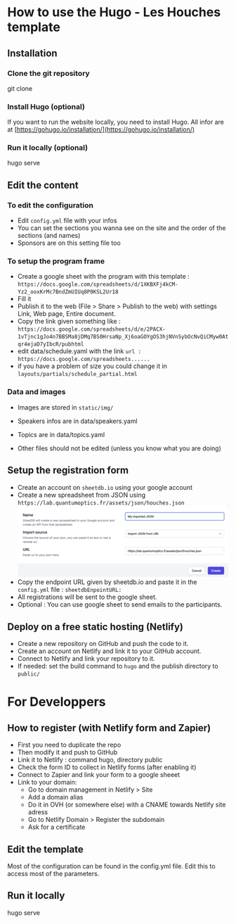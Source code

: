 # How to use the Hugo - Les Houches template

## Installation

### Clone the git repository

git clone 

### Install Hugo (optional)

If you want to run the website locally, you need to install Hugo.
All infor are at [https://gohugo.io/installation/](https://gohugo.io/installation/)

### Run it locally (optional)

hugo serve

## Edit the content

### To edit the configuration

- Edit `config.yml` file with your infos
- You can set the sections you wanna see on the site and the order of the sections (and names)
- Sponsors are on this setting file too

### To setup the program frame

- Create a google sheet with the program with this template : `https://docs.google.com/spreadsheets/d/1XKBXFj4kCM-Yz2_ooxKrMc7BndZmUIUq8P0KSL2Ur18`
- Fill it
- Publish it to the web (File > Share > Publish to the web) with settings Link, Web page, Entire document.
- Copy the link given something like : `https://docs.google.com/spreadsheets/d/e/2PACX-1vTjnc1gJo4n7BBSMa8jDMq7BS0HrsaNp_Xj6oaGOYgOS3hjNVnSybOcNvQiCMyw0Atqr4ejaD7yIbcR/pubhtml`
- edit data/schedule.yaml with the link
  `url : https://docs.google.com/spreadsheets......`
- if you have a problem of size you could change it in `layouts/partials/schedule_partial.html`



### Data and images

- Images are stored in `static/img/`

- Speakers infos are in data/speakers.yaml
- Topics are in data/topics.yaml

- Other files should not be edited (unless you know what you are doing)

## Setup the registration form

- Create an account on `sheetdb.io` using your google account
- Create a new spreadsheet from JSON using `https://lab.quantumoptics.fr/assets/json/houches.json` ![image](/themes/hugo-conference/assets/json.png)
- Copy the endpoint URL given by sheetdb.io and paste it in the `config.yml` file : `sheetdbEnpointURL:`
- All registrations will be sent to the google sheet.
- Optional : You can use google sheet to send emails to the participants.

## Deploy on a free static hosting (Netlify)

- Create a new repository on GitHub and push the code to it.
- Create an account on Netlify and link it to your GitHub account.
- Connect to Netlify and link your repository to it.
- If needed: set the build command to `hugo` and the publish directory to `public/`



# For Developpers

## How to register  (with Netlify form and Zapier)

- First you need to duplicate the repo
- Then modify it and push to GitHub
- Link it to Netlify : command hugo, directory public
- Check the form ID to collect in Netlify forms (after enabling it)
- Connect to Zapier and link your form to a google sheeet
- Link to your domain:
    - Go to domain management in  Netlify > Site
    - Add a domain alias
    - Do it in OVH (or somewhere else) with a CNAME towards Netlify site adress
    - Go to Netlify Domain > Register the subdomain
    - Ask for a certificate 


## Edit the template

Most of the configuration can be found in the config.yml file.
Edit this to access most of the parameters.



## Run it locally
hugo serve

